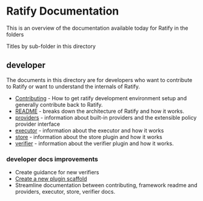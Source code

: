 # Ratify Documentation

This is an overview of the documentation available today for Ratify in the folders

Titles by sub-folder in this directory

## developer

The documents in this directory are for developers who want to contribute to Ratify or want to understand the internals of Ratify.

- [Contributing](../CONTRIBUTING.md) - How to get ratify development environment setup and generally contribute back to Ratify.
- [README](./developer/README.md) - breaks down the architecture of Ratify and how it works.
- [providers](./developer/providers.md) - information about built-in providers and the extensible policy provider interface
- [executor](./developer/executor.md) - information about the executor and how it works
- [store](./developer/store.md) - information about the store plugin and how it works
- [verifier](./developer/verifier.md) - information about the verifier plugin and how it works.

### developer docs improvements

- Create guidance for new verifiers
- [Create a new plugin scaffold](https://github.com/deislabs/ratify/issues/8)
- Streamline documentation between contributing, framework readme and providers, executor, store, verifier docs.